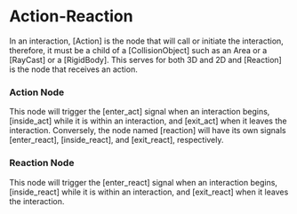 # Action-Reaction
In an interaction, [Action] is the node that will call or initiate the interaction,
therefore, it must be a child of a [CollisionObject] such as an Area or a [RayCast] or a [RigidBody].
This serves for both 3D and 2D and [Reaction] is the node that receives an action.

### Action Node
This node will trigger the [enter_act] signal when an interaction begins,
[inside_act] while it is within an interaction, and [exit_act] when it leaves the interaction.
Conversely, the node named [reaction] will have its own signals
[enter_react], [inside_react], and [exit_react], respectively.

### Reaction Node
This node will trigger the [enter_react] signal when an interaction begins,
[inside_react] while it is within an interaction, and [exit_react] when it leaves the interaction.
